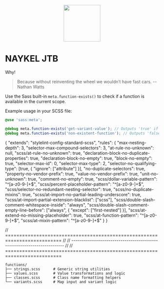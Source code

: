 <p align="center"><a href="https://naykel.com.au" target="_blank"><img src="https://avatars0.githubusercontent.com/u/32632005?s=460&u=d1df6f6e0bf29668f8a4845271e9be8c9b96ed83&v=4" width="120"></a></p>

# NAYKEL JTB

Why!

> Because without reinventing the wheel we wouldn’t have fast cars.
> -- Nathan Watts

Use the Sass built-in `meta.function-exists()` to check if a function is available in the current scope.

Example usage in your SCSS file:

```scss
@use 'sass:meta';

@debug meta.function-exists('get-variant-value'); // Outputs 'true' if accessible, 'false' otherwise
@debug meta.function-exists('non-existent-function'); // Outputs 'false'
```


{
    "extends": "stylelint-config-standard-scss",
    "rules": {
        "max-nesting-depth": 3,
        "selector-max-compound-selectors": 3,
        "at-rule-no-unknown": null,
        "scss/at-rule-no-unknown": true,
        "declaration-block-no-duplicate-properties": true,
        "declaration-block-no-empty": true,
        "block-no-empty": true,
        "selector-max-id": 0,
        "selector-max-type": 2,
        "selector-no-qualifying-type": [true, { "ignore": ["attribute"] }],
        "no-duplicate-selectors": true,
        "property-no-vendor-prefix": true,
        "value-no-vendor-prefix": true,
        "unit-no-unknown": true,
        "comment-no-empty": true,
        "scss/dollar-variable-pattern": "^[a-z0-9-]+$",
        "scss/percent-placeholder-pattern": "^[a-z0-9-]+$",
        "scss/selector-no-redundant-nesting-selector": true,
        "scss/no-duplicate-mixins": true,
        "scss/at-import-no-partial-leading-underscore": true,
        "scss/at-import-partial-extension-blacklist": ["scss"],
        "scss/double-slash-comment-whitespace-inside": "always",
        "scss/double-slash-comment-empty-line-before": ["always", { "except": ["first-nested"] }],
        "scss/at-extend-no-missing-placeholder": true,
        "scss/at-function-pattern": "^[a-z0-9-]+$",
        "scss/at-mixin-pattern": "^[a-z0-9-]+$"
    }
}

// ==========================================================================
// 
// --------------------------------------------------------------------------
// 
// ==========================================================================


    functions/
    ├── strings.scss      # Generic string utilities
    ├── values.scss       # Value transformations and logic
    ├── classes.scss      # Class name formatting helpers
    └── variants.scss     # Map input and variant logic
